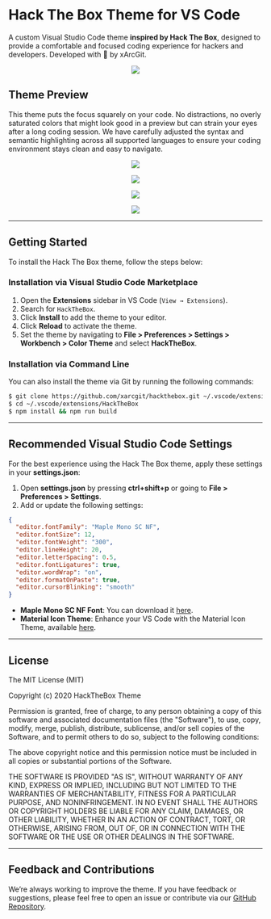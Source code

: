 # Hack The Box Theme for VS Code

A custom Visual Studio Code theme **inspired by Hack The Box**, designed to provide a comfortable and focused coding experience for hackers and developers. Developed with 💚 by xArcGit.

<p align="center">
  <img src="https://raw.githubusercontent.com/xarcgit/hackthebox/master/static/hero.png">
</p>

## Theme Preview

This theme puts the focus squarely on your code. No distractions, no overly saturated colors that might look good in a preview but can strain your eyes after a long coding session. We have carefully adjusted the syntax and semantic highlighting across all supported languages to ensure your coding environment stays clean and easy to navigate.

<p align="center">
  <img src="https://raw.githubusercontent.com/xarcgit/hackthebox/master/static/theme-perspective-2.png">
</p>

<p align="center">
  <img src="https://raw.githubusercontent.com/xarcgit/hackthebox/master/static/htb-theme1.png">
</p>

<p align="center">
  <img src="https://raw.githubusercontent.com/xarcgit/hackthebox/master/static/htb-theme2.png">
</p>

<p align="center">
  <img src="https://raw.githubusercontent.com/xarcgit/hackthebox/master/static/htb-theme3.png">
</p>

---

## Getting Started

To install the Hack The Box theme, follow the steps below:

### Installation via Visual Studio Code Marketplace

1. Open the **Extensions** sidebar in VS Code (`View → Extensions`).
2. Search for `HackTheBox`.
3. Click **Install** to add the theme to your editor.
4. Click **Reload** to activate the theme.
5. Set the theme by navigating to **File > Preferences > Settings > Workbench > Color Theme** and select **HackTheBox**.

### Installation via Command Line

You can also install the theme via Git by running the following commands:

```bash
$ git clone https://github.com/xarcgit/hackthebox.git ~/.vscode/extensions/HackTheBox
$ cd ~/.vscode/extensions/HackTheBox
$ npm install && npm run build
```

---

## Recommended Visual Studio Code Settings

For the best experience using the Hack The Box theme, apply these settings in your **settings.json**:

1. Open **settings.json** by pressing **ctrl+shift+p** or going to **File > Preferences > Settings**.
2. Add or update the following settings:

```json
{
  "editor.fontFamily": "Maple Mono SC NF",
  "editor.fontSize": 12,
  "editor.fontWeight": "300",
  "editor.lineHeight": 20,
  "editor.letterSpacing": 0.5,
  "editor.fontLigatures": true,
  "editor.wordWrap": "on",
  "editor.formatOnPaste": true,
  "editor.cursorBlinking": "smooth"
}
```

- **Maple Mono SC NF Font**: You can download it [here](https://github.com/subframe7536/Maple-font).
- **Material Icon Theme**: Enhance your VS Code with the Material Icon Theme, available [here](https://marketplace.visualstudio.com/items?itemName=PKief.material-icon-theme).

---

## License

The MIT License (MIT)

Copyright (c) 2020 HackTheBox Theme

Permission is granted, free of charge, to any person obtaining a copy of this software and associated documentation files (the "Software"), to use, copy, modify, merge, publish, distribute, sublicense, and/or sell copies of the Software, and to permit others to do so, subject to the following conditions:

The above copyright notice and this permission notice must be included in all copies or substantial portions of the Software.

THE SOFTWARE IS PROVIDED "AS IS", WITHOUT WARRANTY OF ANY KIND, EXPRESS OR IMPLIED, INCLUDING BUT NOT LIMITED TO THE WARRANTIES OF MERCHANTABILITY, FITNESS FOR A PARTICULAR PURPOSE, AND NONINFRINGEMENT. IN NO EVENT SHALL THE AUTHORS OR COPYRIGHT HOLDERS BE LIABLE FOR ANY CLAIM, DAMAGES, OR OTHER LIABILITY, WHETHER IN AN ACTION OF CONTRACT, TORT, OR OTHERWISE, ARISING FROM, OUT OF, OR IN CONNECTION WITH THE SOFTWARE OR THE USE OR OTHER DEALINGS IN THE SOFTWARE.

---

## Feedback and Contributions

We’re always working to improve the theme. If you have feedback or suggestions, please feel free to open an issue or contribute via our [GitHub Repository](https://github.com/xarcgit/hackthebox).
